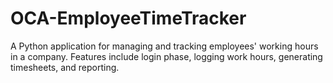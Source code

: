 # OCA-EmployeeTimeTracker
A Python application for managing and tracking employees' working hours in a company. Features include login phase, logging work hours, generating timesheets, and reporting.
